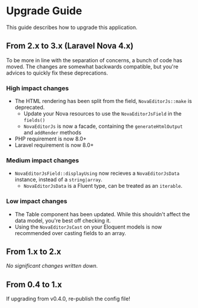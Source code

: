 # Upgrade Guide

This guide describes how to upgrade this application.

## From 2.x to 3.x (Laravel Nova 4.x)

To be more in line with the separation of concerns, a bunch of code has moved.
The changes are somewhat backwards compatible, but you're advices to quickly fix these deprecations.

### High impact changes

- The HTML rendering has been split from the field, `NovaEditorJs::make` is deprecated.
  - Update your Nova resources to use the `NovaEditorJsField` in the `fields()`
  - `NovaEditorJs` is now a facade, containing the `generateHtmlOutput` and `addRender` methods
- PHP requirement is now 8.0+
- Laravel requirement is now 8.0+

### Medium impact changes

- `NovaEditorJsField::displayUsing` now recieves a `NovaEditorJsData` instance, instead of a `string|array`.
  - `NovaEditorJsData` is a Fluent type, can be treated as an `iterable`.

### Low impact changes

- The Table component has been updated. While this shouldn't affect the data model, you're best off checking it.
- Using the `NovaEditorJsCast` on your Eloquent models is now recommended over casting fields to an array.

## From 1.x to 2.x

*No significant changes written down.*

## From 0.4 to 1.x

If upgrading from v0.4.0, re-publish the config file!
